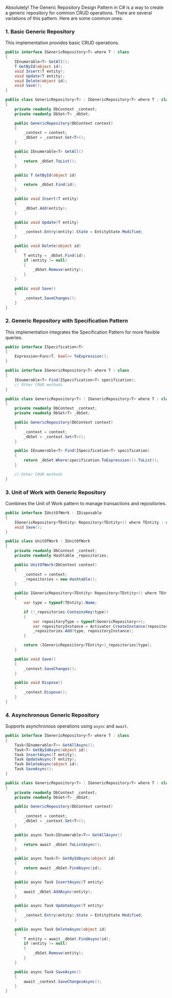 Absolutely! The Generic Repository Design Pattern in C# is a way to create a generic repository for common CRUD operations. There are several variations of this pattern. Here are some common ones:

### 1. **Basic Generic Repository**
This implementation provides basic CRUD operations.

```csharp
public interface IGenericRepository<T> where T : class
{
    IEnumerable<T> GetAll();
    T GetById(object id);
    void Insert(T entity);
    void Update(T entity);
    void Delete(object id);
    void Save();
}

public class GenericRepository<T> : IGenericRepository<T> where T : class
{
    private readonly DbContext _context;
    private readonly DbSet<T> _dbSet;

    public GenericRepository(DbContext context)
    {
        _context = context;
        _dbSet = _context.Set<T>();
    }

    public IEnumerable<T> GetAll()
    {
        return _dbSet.ToList();
    }

    public T GetById(object id)
    {
        return _dbSet.Find(id);
    }

    public void Insert(T entity)
    {
        _dbSet.Add(entity);
    }

    public void Update(T entity)
    {
        _context.Entry(entity).State = EntityState.Modified;
    }

    public void Delete(object id)
    {
        T entity = _dbSet.Find(id);
        if (entity != null)
        {
            _dbSet.Remove(entity);
        }
    }

    public void Save()
    {
        _context.SaveChanges();
    }
}
```

### 2. **Generic Repository with Specification Pattern**
This implementation integrates the Specification Pattern for more flexible queries.

```csharp
public interface ISpecification<T>
{
    Expression<Func<T, bool>> ToExpression();
}

public interface IGenericRepository<T> where T : class
{
    IEnumerable<T> Find(ISpecification<T> specification);
    // Other CRUD methods
}

public class GenericRepository<T> : IGenericRepository<T> where T : class
{
    private readonly DbContext _context;
    private readonly DbSet<T> _dbSet;

    public GenericRepository(DbContext context)
    {
        _context = context;
        _dbSet = _context.Set<T>();
    }

    public IEnumerable<T> Find(ISpecification<T> specification)
    {
        return _dbSet.Where(specification.ToExpression()).ToList();
    }

    // Other CRUD methods
}
```

### 3. **Unit of Work with Generic Repository**
Combines the Unit of Work pattern to manage transactions and repositories.

```csharp
public interface IUnitOfWork : IDisposable
{
    IGenericRepository<TEntity> Repository<TEntity>() where TEntity : class;
    void Save();
}

public class UnitOfWork : IUnitOfWork
{
    private readonly DbContext _context;
    private readonly Hashtable _repositories;

    public UnitOfWork(DbContext context)
    {
        _context = context;
        _repositories = new Hashtable();
    }

    public IGenericRepository<TEntity> Repository<TEntity>() where TEntity : class
    {
        var type = typeof(TEntity).Name;

        if (!_repositories.ContainsKey(type))
        {
            var repositoryType = typeof(GenericRepository<>);
            var repositoryInstance = Activator.CreateInstance(repositoryType.MakeGenericType(typeof(TEntity)), _context);
            _repositories.Add(type, repositoryInstance);
        }

        return (IGenericRepository<TEntity>)_repositories[type];
    }

    public void Save()
    {
        _context.SaveChanges();
    }

    public void Dispose()
    {
        _context.Dispose();
    }
}
```

### 4. **Asynchronous Generic Repository**
Supports asynchronous operations using `async` and `await`.

```csharp
public interface IGenericRepository<T> where T : class
{
    Task<IEnumerable<T>> GetAllAsync();
    Task<T> GetByIdAsync(object id);
    Task InsertAsync(T entity);
    Task UpdateAsync(T entity);
    Task DeleteAsync(object id);
    Task SaveAsync();
}

public class GenericRepository<T> : IGenericRepository<T> where T : class
{
    private readonly DbContext _context;
    private readonly DbSet<T> _dbSet;

    public GenericRepository(DbContext context)
    {
        _context = context;
        _dbSet = _context.Set<T>();
    }

    public async Task<IEnumerable<T>> GetAllAsync()
    {
        return await _dbSet.ToListAsync();
    }

    public async Task<T> GetByIdAsync(object id)
    {
        return await _dbSet.FindAsync(id);
    }

    public async Task InsertAsync(T entity)
    {
        await _dbSet.AddAsync(entity);
    }

    public async Task UpdateAsync(T entity)
    {
        _context.Entry(entity).State = EntityState.Modified;
    }

    public async Task DeleteAsync(object id)
    {
        T entity = await _dbSet.FindAsync(id);
        if (entity != null)
        {
            _dbSet.Remove(entity);
        }
    }

    public async Task SaveAsync()
    {
        await _context.SaveChangesAsync();
    }
}
```
